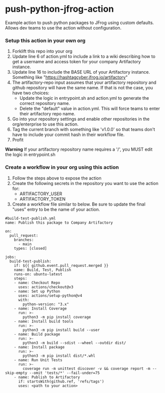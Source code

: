 # push-python-jfrog-action
Example action to push python packages to JFrog using custom defaults. Allows dev teams to use the action without configuration.

### Setup this action in your own org
1. Forklift this repo into your org
2. Update line 6 of action.yml to include a link to a wiki describing how to get a username and access token for your company Artifactory instance.
3. Update line 16 to include the BASE URL of your Artifactory instance. Something like "https://hashtagcyber.jfrog.io/artifactory"
4. The artifactory-repo input assumes that your artifactory repository and github repository will have the same name. If that is not the case, you have two choices:
    - Update the logic in entrypoint.sh and action.yml to generate the correct repository name.
    - Delete the "default" value in action.yml. This will force teams to enter their artifactory repo name.
5. Go into your repository settings and enable other repositories in the org/enterprise to use this action.
6. Tag the current branch with something like 'v1.0.0' so that teams don't have to include your commit hash in their workflow file.
7. Profit

**Warning**
If your artifactory repository name requires a '/', you MUST edit the logic in entrypoint.sh


### Create a workflow in your org using this action
1. Follow the steps above to expose the action
2. Create the following secrets in the repository you want to use the action for:
    - ARTIFACTORY_USER
    - ARTIFACTORY_TOKEN
3. Create a workflow file similar to below. Be sure to update the final "uses" entry to be the name of your action.
```
#build-test-publish.yml
name: Publish this package to Company Artifactory

on:
  pull_request:
    branches:
      - main
    types: [closed]

jobs:
  build-test-publish:
    if: ${{ github.event.pull_request.merged }}
    name: Build, Test, Publish
    runs-on: ubuntu-latest
    steps:
    - name: Checkout Repo
      uses: actions/checkout@v3
    - name: Set up Python
      uses: actions/setup-python@v4
      with:
        python-version: "3.x"
    - name: Install Coverage
      run: >-
        python3 -m pip install coverage
    - name: Install build tools
      run: >-
        python3 -m pip install build --user
    - name: Build package
      run: >-
        python3 -m build --sdist --wheel --outdir dist/
    - name: Install package
      run: >-
        python3 -m pip install dist/*.whl
    - name: Run Unit Tests
      run: >-
        coverage run -m unittest discover -v && coverage report -m --skip-empty --omit 'tests/*' --fail-under=75 
    - name: Publish to Artifactory
      if: startsWith(github.ref, 'refs/tags')
      uses: <path to your action>
```
